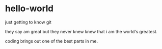 # hello-world
just getting to know git

they say am great but they never knew knew that i am the world's greatest.

coding brings out one of the best parts in me.
